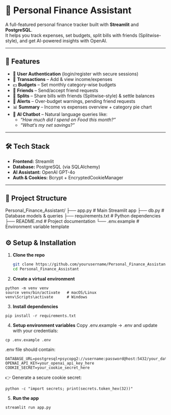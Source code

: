 # 💸 Personal Finance Assistant

A full-featured personal finance tracker built with **Streamlit** and **PostgreSQL**.  
It helps you track expenses, set budgets, split bills with friends (Splitwise-style), and get AI-powered insights with OpenAI.

---

## 🚀 Features
- 🔑 **User Authentication** (login/register with secure sessions)
- 📑 **Transactions** – Add & view income/expenses
- 💵 **Budgets** – Set monthly category-wise budgets
- 👥 **Friends** – Send/accept friend requests
- 💸 **Splits** – Share bills with friends (Splitwise-style) & settle balances
- 🚨 **Alerts** – Over-budget warnings, pending friend requests
- 📊 **Summary** – Income vs expenses overview + category pie chart
- 🤖 **AI Chatbot** – Natural language queries like:
  - *“How much did I spend on Food this month?”*
  - *“What’s my net savings?”*

---

## 🛠️ Tech Stack
- **Frontend:** Streamlit
- **Database:** PostgreSQL (via SQLAlchemy)
- **AI Assistant:** OpenAI GPT-4o
- **Auth & Cookies:** Bcrypt + EncryptedCookieManager

---

## 📂 Project Structure
Personal_Finance_Assistant/
├── app.py # Main Streamlit app
├── db.py # Database models & queries
├── requirements.txt # Python dependencies
├── README.md # Project documentation
└── .env.example # Environment variable template

## ⚙️ Setup & Installation

1. **Clone the repo**
   ```bash
   git clone https://github.com/yourusername/Personal_Finance_Assistant.git
   cd Personal_Finance_Assistant
2. **Create a virtual environment**
```
python -m venv venv
source venv/bin/activate   # macOS/Linux
venv\Scripts\activate      # Windows
```
3. **Install dependencies**
```
pip install -r requirements.txt
```
4. **Setup environment variables**
Copy .env.example → .env and update with your credentials:
```
cp .env.example .env
```
.env file should contain:
```
DATABASE_URL=postgresql+psycopg2://username:password@host:5432/your_database
OPENAI_API_KEY=your_openai_api_key_here
COOKIE_SECRET=your_cookie_secret_here
```
👉 Generate a secure cookie secret:
```
python -c "import secrets; print(secrets.token_hex(32))"
```
5. **Run the app**
```
streamlit run app.py
```
